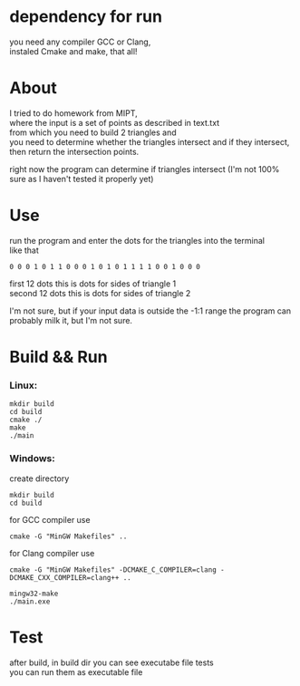 # dependency for run
you need any compiler GCC or Clang, <br/>
instaled Cmake and make,
that all! 


# About 
I tried to do homework from MIPT,<br/>
where the input is a set of points as described in text.txt<br/>
from which you need to build 2 triangles and<br/>
you need to determine whether the triangles intersect and if they intersect, then return the intersection points.<br/>

right now the program can determine if triangles intersect (I'm not 100% sure as I haven't tested it properly yet)

# Use
run the program and enter the dots for the triangles into the terminal<br/>
like that<br/>
```
0 0 0 1 0 1 1 0 0 0 1 0 1 0 1 1 1 1 0 0 1 0 0 0
```
first 12 dots this is dots for sides of triangle 1 <br/>
second 12 dots this is dots for sides of triangle 2<br/>

I'm not sure, but if your input data is outside the -1:1 range the program can probably milk it, but I'm not sure.

# Build && Run

### Linux:
```
mkdir build
cd build
cmake ./
make
./main
```

### Windows:
create directory
```
mkdir build
cd build
```
for GCC compiler use
```
cmake -G "MinGW Makefiles" ..
```

for Clang compiler use
```
cmake -G "MinGW Makefiles" -DCMAKE_C_COMPILER=clang -DCMAKE_CXX_COMPILER=clang++ ..
```

```
mingw32-make
./main.exe
```
# Test
after build, in build dir you can see executabe file tests <br>
you can run them as executable file
